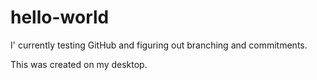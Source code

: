 # hello-world
I' currently testing GitHub and figuring out branching and commitments.

This was created on my desktop.
